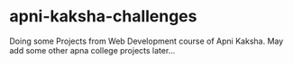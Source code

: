 # apni-kaksha-challenges
Doing some Projects from Web Development course of Apni Kaksha. May add some other apna college projects later...
